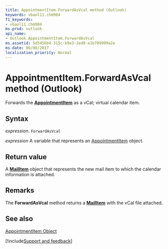 ```yaml
---
title: AppointmentItem.ForwardAsVcal method (Outlook)
keywords: vbaol11.chm904
f1_keywords:
- vbaol11.chm904
ms.prod: outlook
api_name:
- Outlook.AppointmentItem.ForwardAsVcal
ms.assetid: 5d5456b4-315c-b9e3-2ed8-a1b709999a2e
ms.date: 06/08/2017
localization_priority: Normal
---
```



# AppointmentItem.ForwardAsVcal method (Outlook)

Forwards the  **[AppointmentItem](Outlook.AppointmentItem.md)** as a vCal; virtual calendar item.


## Syntax

_expression_. `ForwardAsVcal`

_expression_ A variable that represents an [AppointmentItem](Outlook.AppointmentItem.md) object.


## Return value

A  **[MailItem](Outlook.MailItem.md)** object that represents the new mail item to which the calendar information is attached.


## Remarks

The  **ForwardAsVcal** method returns a **[MailItem](Outlook.MailItem.md)** with the vCal file attached.


## See also


[AppointmentItem Object](Outlook.AppointmentItem.md)

[!include[Support and feedback](~/includes/feedback-boilerplate.md)]